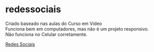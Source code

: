 # redessociais
Criado baseado nas aulas do Curso em Video<br>
Funciona bem em computadores, mas não é um projeto responsivo.<br>
Não funciona no Celular corretamente.<br>

<a href="https://marcos300.github.io/redessociais/" target="_blank"> Redes Sociais </a>
